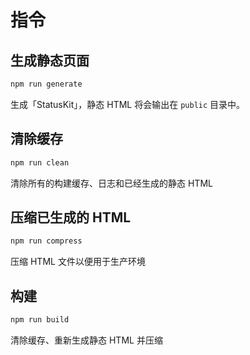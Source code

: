 # 指令

## 生成静态页面

```bash
npm run generate
```

生成「StatusKit」，静态 HTML 将会输出在 `public` 目录中。

## 清除缓存

```bash
npm run clean
```

清除所有的构建缓存、日志和已经生成的静态 HTML

## 压缩已生成的 HTML

```bash
npm run compress
```

压缩 HTML 文件以便用于生产环境

## 构建

```bash
npm run build
```

清除缓存、重新生成静态 HTML 并压缩
